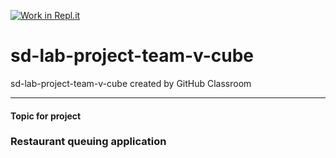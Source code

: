 [![Work in Repl.it](https://classroom.github.com/assets/work-in-replit-14baed9a392b3a25080506f3b7b6d57f295ec2978f6f33ec97e36a161684cbe9.svg)](https://classroom.github.com/online_ide?assignment_repo_id=294623&assignment_repo_type=GroupAssignmentRepo)
# sd-lab-project-team-v-cube
sd-lab-project-team-v-cube created by GitHub Classroom

----- 
#### Topic for project
### Restaurant queuing application
